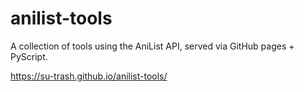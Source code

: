 # anilist-tools

A collection of tools using the AniList API, served via GitHub pages + PyScript.

https://su-trash.github.io/anilist-tools/
